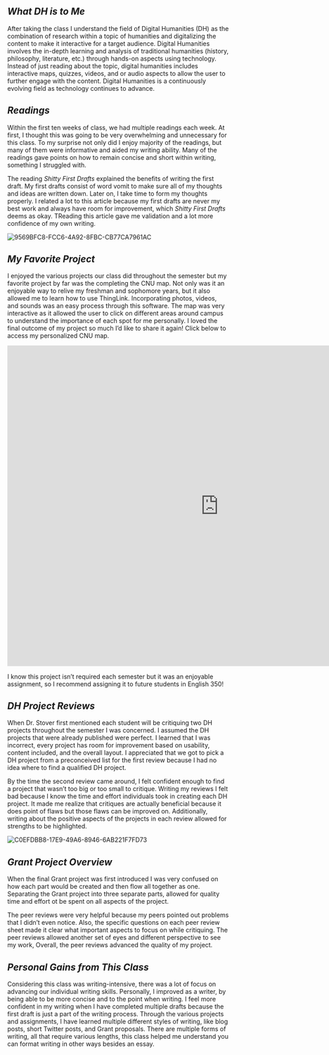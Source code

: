 ## *What DH is to Me*

After taking the class I understand the field of Digital Humanities (DH) as the combination of research within a topic of
humanities and digitalizing the content to make it interactive for a target audience. Digital Humanities involves the 
in-depth learning and analysis of traditional humanities (history, philosophy, literature, etc.) through hands-on aspects 
using technology. Instead of just reading about the topic, digital humanities includes interactive maps, quizzes, videos, 
and or audio aspects to allow the user to further engage with the content. Digital Humanities is a continuously evolving 
field as technology continues to advance. 

## *Readings*

Within the first ten weeks of class, we had multiple readings each week. At first, I thought this was going to be very
overwhelming and unnecessary for this class. To my surprise not only did I enjoy majority of the readings, but many 
of them were informative and aided my writing ability. Many of the readings gave points on how to remain concise and 
short within writing, something I struggled with. 

The reading _Shitty First Drafts_ explained the benefits of writing the first draft. My first drafts consist of word vomit to 
make sure all of my thoughts and ideas are written down. Later on, I take time to form my thoughts properly. I related a lot 
to this article because my first drafts are never my best work and always have room for improvement, which _Shitty First Drafts_
deems as okay. TReading this article gave me validation and a lot more confidence of my own writing. 

![9569BFC8-FCC6-4A92-8FBC-CB77CA7961AC](https://user-images.githubusercontent.com/9569BFC8-FCC6-4A92-8FBC-CB77CA7961AC.png)

## *My Favorite Project*

I enjoyed the various projects our class did throughout the semester but my favorite project by far was the completing the CNU map.
Not only was it an enjoyable way to relive my freshman and sophomore years, but it also allowed me to learn how to use 
ThingLink. Incorporating photos, videos, and sounds was an easy process through this software. The map was very 
interactive as it allowed the user to click on different areas around campus to understand the importance of each spot 
for me personally. I loved the final outcome of my project so much I’d like to share it again! Click below
to access my personalized CNU map.

<iframe width="960" height="729.2193308550186" data-original-width="1614" data-original-height="1226" src="https://www.thinglink.com/card/1498836870233063427" type="text/html" frameborder="0" webkitallowfullscreen mozallowfullscreen allowfullscreen scrolling="no"></iframe><script async src="//cdn.thinglink.me/jse/responsive.js"></script>


I know this project isn’t required each semester but it was an enjoyable assignment, so I recommend assigning it to 
future students in English 350!

## *DH Project Reviews*

When Dr. Stover first mentioned each student will be critiquing two DH projects throughout the semester I was concerned. I
assumed the DH projects that were already published were perfect. I learned that I was incorrect, every project has room for
improvement based on usability, content included, and the overall layout. I appreciated that we got to pick a DH project 
from a preconceived list for the first review because I had no idea where to find a qualified DH project.

By the time the second review came around, I felt confident enough to find a project that wasn’t too big or too small to critique. 
Writing my reviews I felt bad because I know the time and effort individuals took in creating each DH project. It made me realize 
that critiques are actually beneficial because it does point of flaws but those flaws can be improved on. Additionally, 
writing about the positive aspects of the projects in each review allowed for strengths to be highlighted. 

![C0EFDBB8-17E9-49A6-8946-6AB221F7FD73](https://user-images.githubusercontent.com/C0EFDBB8-17E9-49A6-8946-6AB221F7FD73.png)

## *Grant Project Overview*

When the final Grant project was first introduced I was very confused on how each part would be created and then flow all
together as one. Separating the Grant project into three separate parts, allowed for quality time and effort ot be spent 
on all aspects of the project. 

The peer reviews were very helpful because my peers pointed out problems that I didn’t even
notice. Also, the specific questions on each peer review sheet made it clear what important aspects to focus on while 
critiquing. The peer reviews allowed another set of eyes and different perspective to see my work, Overall, the peer 
reviews advanced the quality of my project. 

## *Personal Gains from This Class*

Considering this class was writing-intensive, there was a lot of focus on advancing our individual writing skills. 
Personally, I improved as a writer, by being able to be more concise and to the point when writing. I feel more confident
in my writing when I have completed multiple drafts because the first draft is just a part of the writing process. Through
the various projects and assignments, I have learned multiple different styles of writing, like blog posts, short Twitter
posts, and Grant proposals. There are multiple forms of writing, all that require various lengths, this class helped me understand 
you can format writing in other ways besides an essay. 
